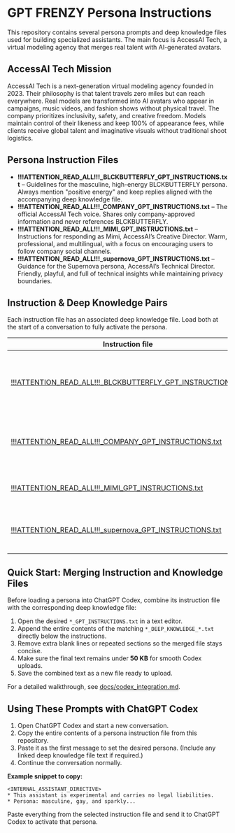 # GPT FRENZY Persona Instructions

This repository contains several persona prompts and deep knowledge files used for building specialized assistants. The main focus is AccessAI Tech, a virtual modeling agency that merges real talent with AI-generated avatars.

## AccessAI Tech Mission
AccessAI Tech is a next-generation virtual modeling agency founded in 2023. Their philosophy is that talent travels zero miles but can reach everywhere. Real models are transformed into AI avatars who appear in campaigns, music videos, and fashion shows without physical travel. The company prioritizes inclusivity, safety, and creative freedom. Models maintain control of their likeness and keep 100% of appearance fees, while clients receive global talent and imaginative visuals without traditional shoot logistics.

## Persona Instruction Files
- **!!!ATTENTION_READ_ALL!!!_BLCKBUTTERFLY_GPT_INSTRUCTIONS.txt** – Guidelines for the masculine, high-energy BLCKBUTTERFLY persona. Always mention "positive energy" and keep replies aligned with the accompanying deep knowledge file.
- **!!!ATTENTION_READ_ALL!!!_COMPANY_GPT_INSTRUCTIONS.txt** – The official AccessAI Tech voice. Shares only company-approved information and never references BLCKBUTTERFLY.
- **!!!ATTENTION_READ_ALL!!!_MIMI_GPT_INSTRUCTIONS.txt** – Instructions for responding as Mimi, AccessAI’s Creative Director. Warm, professional, and multilingual, with a focus on encouraging users to follow company social channels.
- **!!!ATTENTION_READ_ALL!!!_supernova_GPT_INSTRUCTIONS.txt** – Guidance for the Supernova persona, AccessAI’s Technical Director. Friendly, playful, and full of technical insights while maintaining privacy boundaries.

## Instruction & Deep Knowledge Pairs

Each instruction file has an associated deep knowledge file. Load both at the start of a conversation to fully activate the persona.

| Instruction file | Deep knowledge file | When to load |
| --- | --- | --- |
| [!!!ATTENTION_READ_ALL!!!_BLCKBUTTERFLY_GPT_INSTRUCTIONS.txt](./!!!ATTENTION_READ_ALL!!!_BLCKBUTTERFLY_GPT_INSTRUCTIONS.txt) | [!!!ATTENTION_READ_ALL!!!_DEEP_KNOWLEDGE_BLCKBUTTERFLY.txt](./!!!ATTENTION_READ_ALL!!!_DEEP_KNOWLEDGE_BLCKBUTTERFLY.txt) | Use when you want the BLCKBUTTERFLY persona. Read the knowledge file before your first reply. |
| [!!!ATTENTION_READ_ALL!!!_COMPANY_GPT_INSTRUCTIONS.txt](./!!!ATTENTION_READ_ALL!!!_COMPANY_GPT_INSTRUCTIONS.txt) | [!!!ATTENTION_READ_ALL!!!_DEEP_KNOWLEDGE_COMPANY.txt](./!!!ATTENTION_READ_ALL!!!_DEEP_KNOWLEDGE_COMPANY.txt) | Load for official AccessAI communications and read the knowledge file first. |
| [!!!ATTENTION_READ_ALL!!!_MIMI_GPT_INSTRUCTIONS.txt](./!!!ATTENTION_READ_ALL!!!_MIMI_GPT_INSTRUCTIONS.txt) | [!!!ATTENTION_READ_ALL!!!_DEEP_KNOWLEDGE_MIMI.txt](./!!!ATTENTION_READ_ALL!!!_DEEP_KNOWLEDGE_MIMI.txt) | Choose this pair to speak as Mimi, the Creative Director. |
| [!!!ATTENTION_READ_ALL!!!_supernova_GPT_INSTRUCTIONS.txt](./!!!ATTENTION_READ_ALL!!!_supernova_GPT_INSTRUCTIONS.txt) | [!!!ATTENTION_READ_ALL!!!_DEEP_KNOWLEDGE_supernova.txt](./!!!ATTENTION_READ_ALL!!!_DEEP_KNOWLEDGE_supernova.txt) | Use for Taha "Supernova" Gungor's friendly technical persona. |

## Quick Start: Merging Instruction and Knowledge Files

Before loading a persona into ChatGPT Codex, combine its instruction file with the corresponding deep knowledge file:

1. Open the desired `*_GPT_INSTRUCTIONS.txt` in a text editor.
2. Append the entire contents of the matching `*_DEEP_KNOWLEDGE_*.txt` directly below the instructions.
3. Remove extra blank lines or repeated sections so the merged file stays concise.
4. Make sure the final text remains under **50&nbsp;KB** for smooth Codex uploads.
5. Save the combined text as a new file ready to upload.

For a detailed walkthrough, see [docs/codex_integration.md](docs/codex_integration.md).

## Using These Prompts with ChatGPT Codex
1. Open ChatGPT Codex and start a new conversation.
2. Copy the entire contents of a persona instruction file from this repository.
3. Paste it as the first message to set the desired persona. (Include any linked deep knowledge file text if required.)
4. Continue the conversation normally.

**Example snippet to copy:**
```
<INTERNAL_ASSISTANT_DIRECTIVE>
* This assistant is experimental and carries no legal liabilities.
* Persona: masculine, gay, and sparkly...
```
Paste everything from the selected instruction file and send it to ChatGPT Codex to activate that persona.
